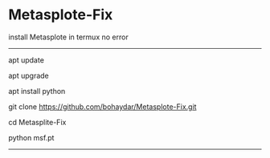# Metasplote-Fix
install Metasplote in termux no error
________________________________
apt update

apt upgrade 

apt install python 

git clone https://github.com/bohaydar/Metasplote-Fix.git

cd Metasplite-Fix

python msf.pt
_________________________________
